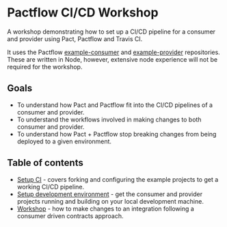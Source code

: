 # Pactflow CI/CD Workshop

A workshop demonstrating how to set up a CI/CD pipeline for a consumer and provider using Pact, Pactflow and Travis CI.

It uses the Pactflow [example-consumer][example-consumer] and [example-provider][example-provider] repositories. These are written in Node, however, extensive node experience will not be required for the workshop.

## Goals

* To understand how Pact and Pactflow fit into the CI/CD pipelines of a consumer and provider.
* To understand the workflows involved in making changes to both consumer and provider.
* To understand how Pact + Pactflow stop breaking changes from being deployed to a given environment.

## Table of contents

* [Setup CI](/set_up_ci/README.md) - covers forking and configuring the example projects to get a working CI/CD pipeline.
* [Setup development environment](/set_up_local_development/README.md) - get the consumer and provider projects running and building on your local development machine.
* [Workshop](/workshop) - how to make changes to an integration following a consumer driven contracts approach.

[example-consumer]: https://github.com/pactflow/example-consumer
[example-provider]: https://github.com/pactflow/example-provider
